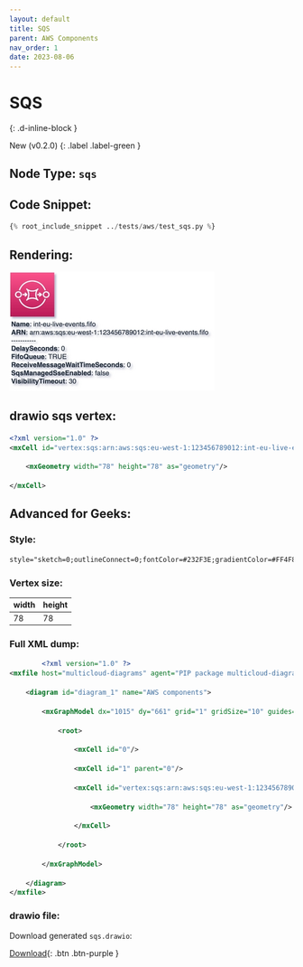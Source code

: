 ```yaml
---
layout: default
title: SQS
parent: AWS Components
nav_order: 1
date: 2023-08-06
---
```


# SQS
{: .d-inline-block }

New (v0.2.0)
{: .label .label-green }

## Node Type: ``sqs``

## Code Snippet:

```python
{% root_include_snippet ../tests/aws/test_sqs.py %}
```

## Rendering:

![lambda](output/jpg/sqs.jpg)


## drawio sqs vertex:

```xml
<?xml version="1.0" ?>
<mxCell id="vertex:sqs:arn:aws:sqs:eu-west-1:123456789012:int-eu-live-events.fifo" parent="1" vertex="1">
						
	<mxGeometry width="78" height="78" as="geometry"/>
					
</mxCell>

```

## Advanced for Geeks:

### Style:
```html
style="sketch=0;outlineConnect=0;fontColor=#232F3E;gradientColor=#FF4F8B;gradientDirection=north;fillColor=#BC1356;strokeColor=#ffffff;dashed=0;verticalLabelPosition=bottom;verticalAlign=top;align=left;html=1;fontSize=12;fontStyle=0;aspect=fixed;shape=mxgraph.aws4.resourceIcon;resIcon=mxgraph.aws4.sqs;"
```
### Vertex size:

| width     | height   |
|:----------|:---------|
| 78 | 78|

### Full XML dump:
```xml
        <?xml version="1.0" ?>
<mxfile host="multicloud-diagrams" agent="PIP package multicloud-diagrams. Generate resources in draw.io compatible format for Cloud infrastructure. Copyrights @ Roman Tsypuk 2023. MIT license." type="MultiCloud">
		
	<diagram id="diagram_1" name="AWS components">
				
		<mxGraphModel dx="1015" dy="661" grid="1" gridSize="10" guides="1" tooltips="1" connect="1" arrows="1" fold="1" page="1" pageScale="1" pageWidth="850" pageHeight="1100" math="0" shadow="1">
						
			<root>
								
				<mxCell id="0"/>
								
				<mxCell id="1" parent="0"/>
								
				<mxCell id="vertex:sqs:arn:aws:sqs:eu-west-1:123456789012:int-eu-live-events.fifo" parent="1" vertex="1">
										
					<mxGeometry width="78" height="78" as="geometry"/>
									
				</mxCell>
							
			</root>
					
		</mxGraphModel>
			
	</diagram>
</mxfile>

```

### drawio file:

Download generated ``sqs.drawio``:

[Download](output/drawio/sqs.drawio){: .btn .btn-purple }